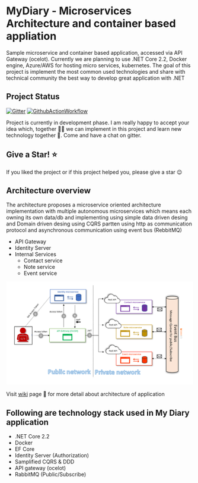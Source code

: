 # MyDiary - Microservices Architecture and container based appliation

Sample microservice and container based application, accessed via API Gateway (ocelot). Currently we are planning to use .NET Core 2.2, Docker engine, Azure/AWS for hosting micro services, kubernetes. The goal of this project is implement the most common used technologies and share with technical community the best way to develop great application with .NET

## Project Status

[![Gitter](https://badges.gitter.im/mydiary-app/community.svg)](https://gitter.im/mydiary-app/community?utm_source=badge&utm_medium=badge&utm_campaign=pr-badge)
[![GithubActionWorkflow](https://github.com/actions/setup-dotnet/workflows/Main%20workflow/badge.svg)](https://github.com/nibro7778/mydiary/actions)


Project is currently in development phase. I am really happy to accept your idea which, together :couple::two_men_holding_hands: we can implement in this project and learn new technology together 🚀. Come and have a chat on gitter. 

## Give a Star! ⭐️
If you liked the project or if this project helped you, please give a star :wink:

## Architecture overview

The architecture proposes a microservice oriented architecture implementation with multiple autonomous microservices which means each owning its own data/db and implementing using simple data driven desing and Domain driven desing using CQRS partten using http as communication protocol and asynchronous communication using event bus (RebbitMQ)

- API Gateway 
- Identity Server
- Internal Services
  - Contact service
  - Note service
  - Event service

<p>
<img src="doc/architecturedesign.PNG">
<p>

Visit <a href="https://github.com/nibro7778/mydiary/wiki">wiki</a> page :newspaper: for more detail about architecture of application

## Following are technology stack used in My Diary application 

- .NET Core 2.2
- Docker
- EF Core
- Identity Server (Authorization)
- Samplified CQRS & DDD
- API gateway (ocelot)
- RabbitMQ (Public/Subscribe)


